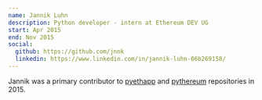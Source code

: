 ```yaml
---
name: Jannik Luhn
description: Python developer - intern at Ethereum DEV UG
start: Apr 2015
end: Nov 2015
social:
  github: https://github.com/jnnk
  linkedin: https://www.linkedin.com/in/jannik-luhn-06b269158/
---
```


Jannik was a primary contributor to [pyethapp](https://github.com/ethereum/pyethapp/commits?author=jnnk) and [pythereum](https://github.com/ethereum/pyethereum/commits?author=jnnk) repositories in 2015.